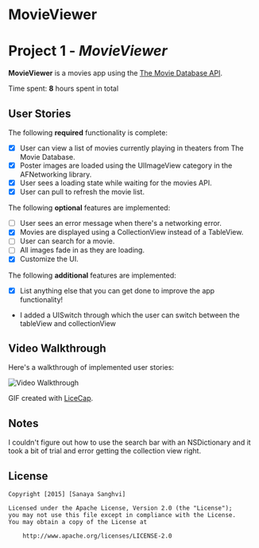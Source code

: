 # MovieViewer
# Project 1 - *MovieViewer*

**MovieViewer** is a movies app using the [The Movie Database API](http://docs.themoviedb.apiary.io/#).

Time spent: **8** hours spent in total

## User Stories

The following **required** functionality is complete:

- [x] User can view a list of movies currently playing in theaters from The Movie Database.
- [x] Poster images are loaded using the UIImageView category in the AFNetworking library.
- [x] User sees a loading state while waiting for the movies API.
- [x] User can pull to refresh the movie list.

The following **optional** features are implemented:

- [ ] User sees an error message when there's a networking error.
- [x] Movies are displayed using a CollectionView instead of a TableView.
- [ ] User can search for a movie.
- [ ] All images fade in as they are loading.
- [x] Customize the UI.

The following **additional** features are implemented:

- [x] List anything else that you can get done to improve the app functionality!
- I added a UISwitch through which the user can switch between the tableView and collectionView

## Video Walkthrough 

Here's a walkthrough of implemented user stories:

<img src='http://i.imgur.com/QZiy5KA.gif' title='Video Walkthrough' width='' alt='Video Walkthrough' />

GIF created with [LiceCap](http://www.cockos.com/licecap/).

## Notes

I couldn't figure out how to use the search bar with an NSDictionary and it took a bit of trial and error getting the collection view right.


## License

    Copyright [2015] [Sanaya Sanghvi]

    Licensed under the Apache License, Version 2.0 (the "License");
    you may not use this file except in compliance with the License.
    You may obtain a copy of the License at

        http://www.apache.org/licenses/LICENSE-2.0
